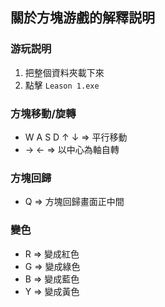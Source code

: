 ## 關於方塊游戲的解釋説明

### 游玩説明

1. 把整個資料夾載下來
2. 點擊 `Leason 1.exe`

### 方塊移動/旋轉

- W A S D ↑ ↓ ⇒ 平行移動
- → ← ⇒ 以中心為軸自轉

### 方塊回歸

- Q ⇒ 方塊回歸畫面正中間

### 變色

- R ⇒ 變成紅色
- G ⇒ 變成綠色
- B ⇒ 變成藍色
- Y ⇒ 變成黃色
